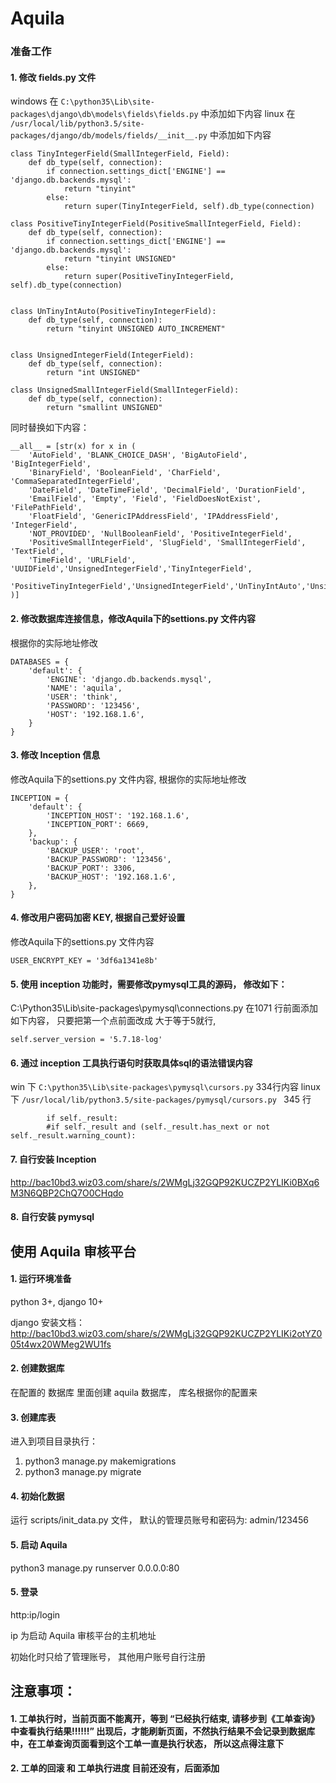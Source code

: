 # Aquila

### 准备工作
#### 1. 修改 fields.py 文件
windows 在 `C:\python35\Lib\site-packages\django\db\models\fields\fields.py` 中添加如下内容
linux 在 `/usr/local/lib/python3.5/site-packages/django/db/models/fields/__init__.py` 中添加如下内容
```
class TinyIntegerField(SmallIntegerField, Field):
    def db_type(self, connection):
        if connection.settings_dict['ENGINE'] == 'django.db.backends.mysql':
            return "tinyint"
        else:
            return super(TinyIntegerField, self).db_type(connection)

class PositiveTinyIntegerField(PositiveSmallIntegerField, Field):
    def db_type(self, connection):
        if connection.settings_dict['ENGINE'] == 'django.db.backends.mysql':
            return "tinyint UNSIGNED"
        else:
            return super(PositiveTinyIntegerField, self).db_type(connection)


class UnTinyIntAuto(PositiveTinyIntegerField):
    def db_type(self, connection):
        return "tinyint UNSIGNED AUTO_INCREMENT"


class UnsignedIntegerField(IntegerField):
    def db_type(self, connection):
        return "int UNSIGNED"

class UnsignedSmallIntegerField(SmallIntegerField):
    def db_type(self, connection):
        return "smallint UNSIGNED"
```
同时替换如下内容：
```
__all__ = [str(x) for x in (
    'AutoField', 'BLANK_CHOICE_DASH', 'BigAutoField', 'BigIntegerField',
    'BinaryField', 'BooleanField', 'CharField', 'CommaSeparatedIntegerField',
    'DateField', 'DateTimeField', 'DecimalField', 'DurationField',
    'EmailField', 'Empty', 'Field', 'FieldDoesNotExist', 'FilePathField',
    'FloatField', 'GenericIPAddressField', 'IPAddressField', 'IntegerField',
    'NOT_PROVIDED', 'NullBooleanField', 'PositiveIntegerField',
    'PositiveSmallIntegerField', 'SlugField', 'SmallIntegerField', 'TextField',
    'TimeField', 'URLField', 'UUIDField','UnsignedIntegerField','TinyIntegerField',
    'PositiveTinyIntegerField','UnsignedIntegerField','UnTinyIntAuto','UnsignedSmallIntegerField',
)]
```

#### 2. 修改数据库连接信息，修改Aquila下的settions.py 文件内容
根据你的实际地址修改
```
DATABASES = {
    'default': {
        'ENGINE': 'django.db.backends.mysql',
        'NAME': 'aquila',
        'USER': 'think',
        'PASSWORD': '123456',
        'HOST': '192.168.1.6',
    }
}
```
#### 3. 修改 Inception 信息
修改Aquila下的settions.py 文件内容, 根据你的实际地址修改
```
INCEPTION = {
    'default': {
        'INCEPTION_HOST': '192.168.1.6',
        'INCEPTION_PORT': 6669,
    },
    'backup': {
        'BACKUP_USER': 'root',
        'BACKUP_PASSWORD': '123456',
        'BACKUP_PORT': 3306,
        'BACKUP_HOST': '192.168.1.6',
    },
}
```

#### 4. 修改用户密码加密 KEY, 根据自己爱好设置
修改Aquila下的settions.py 文件内容
```
USER_ENCRYPT_KEY = '3df6a1341e8b'
```


#### 5. 使用 inception 功能时，需要修改pymysql工具的源码， 修改如下：
C:\Python35\Lib\site-packages\pymysql\connections.py 在1071 行前面添加如下内容，
只要把第一个点前面改成 大于等于5就行,
```
self.server_version = '5.7.18-log'
```

#### 6. 通过 inception 工具执行语句时获取具体sql的语法错误内容
win 下 `C:\python35\Lib\site-packages\pymysql\cursors.py` 334行内容
linux 下 `/usr/local/lib/python3.5/site-packages/pymysql/cursors.py ` 345 行
```
        if self._result:
        #if self._result and (self._result.has_next or not self._result.warning_count):
```

#### 7. 自行安装 Inception

http://bac10bd3.wiz03.com/share/s/2WMgLj32GQP92KUCZP2YLIKi0BXq6M3N6QBP2ChQ7O0CHqdo


#### 8. 自行安装 pymysql


## 使用 Aquila 审核平台
#### 1. 运行环境准备
python 3+, django 10+

django 安装文档：http://bac10bd3.wiz03.com/share/s/2WMgLj32GQP92KUCZP2YLIKi2otYZ005t4wx20WMeg2WU1fs

#### 2. 创建数据库
在配置的 数据库 里面创建 aquila 数据库， 库名根据你的配置来

#### 3. 创建库表
进入到项目目录执行：
1. python3 manage.py makemigrations
2. python3 manage.py migrate

#### 4. 初始化数据
运行 scripts/init_data.py 文件， 默认的管理员账号和密码为: admin/123456

#### 5. 启动 Aquila
python3 manage.py runserver 0.0.0.0:80

#### 5. 登录
http:ip/login

ip 为启动 Aquila 审核平台的主机地址

初始化时只给了管理账号， 其他用户账号自行注册


## 注意事项：
#### 1. 工单执行时，当前页面不能离开，等到 “已经执行结束, 请移步到《工单查询》中查看执行结果!!!!!!” 出现后，才能刷新页面，不然执行结果不会记录到数据库中，在工单查询页面看到这个工单一直是执行状态， 所以这点得注意下

#### 2. 工单的回滚 和 工单执行进度 目前还没有，后面添加

